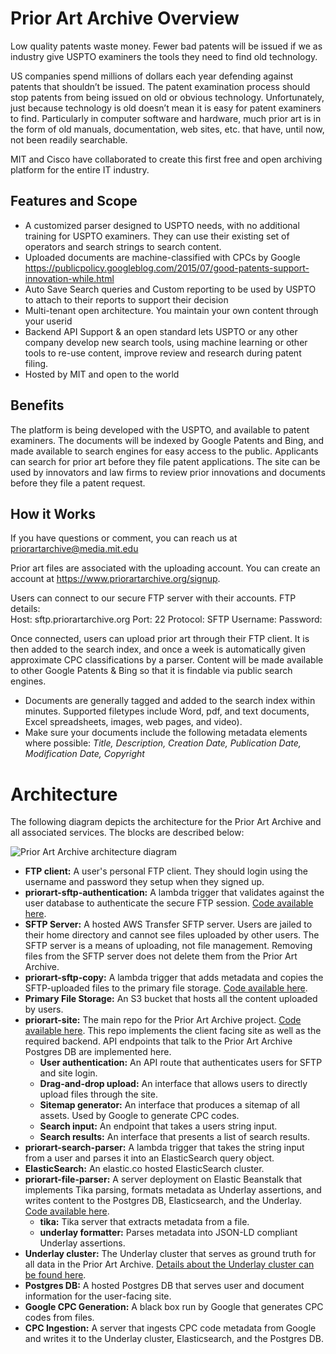 # Prior Art Archive Overview
Low quality patents waste money. Fewer bad patents will be issued if we as industry give USPTO examiners the tools they need to find old technology. 

US companies spend millions of dollars each year defending against patents that shouldn’t be issued. The patent examination process should stop patents from being issued on old or obvious technology.  Unfortunately, just because technology is old doesn’t mean it is easy for patent examiners to find. Particularly in computer software and hardware, much prior art is in the form of old manuals, documentation, web sites, etc. that have, until now, not been readily searchable.

MIT and Cisco have collaborated to create this first free and open archiving platform for the entire IT industry.

## Features and Scope

* A customized parser designed to USPTO needs, with no additional training for USPTO examiners. They can use their existing set of operators and search strings to search content.
* Uploaded documents are machine-classified with CPCs by Google https://publicpolicy.googleblog.com/2015/07/good-patents-support-innovation-while.html
* Auto Save Search queries and Custom reporting to be used by USPTO to attach to their reports to support their decision
* Multi-tenant open architecture. You maintain your own content through your userid 
* Backend API Support & an open standard lets USPTO or any other company develop new search tools, using machine learning or other tools to re-use content, improve review and research during patent filing. 
* Hosted by MIT and open to the world 

## Benefits
The platform is being developed with the USPTO, and available to patent examiners.
The documents will be indexed by Google Patents and Bing, and made available to search engines for easy access to the public.
Applicants can search for prior art before they file patent applications.
The site can be used by innovators and law firms to review prior innovations and documents before they file a patent request.

## How it Works
If you have questions or comment, you can reach us at priorartarchive@media.mit.edu

Prior art files are associated with the uploading account.  You can create an account at https://www.priorartarchive.org/signup.

Users can connect to our secure FTP server with their accounts.  FTP details:  
 Host: sftp.priorartarchive.org
 Port: 22
 Protocol:  SFTP
 Username: <your username>
 Password: <your password>

Once connected, users can upload prior art through their FTP client. It is then added to the search index, and once a week is automatically given approximate CPC classifications by a parser.  Content will be made available to other Google Patents & Bing so that it is findable via public search engines.

* Documents are generally tagged and added to the search index within minutes.  Supported filetypes include Word, pdf, and text documents, Excel spreadsheets, images, web pages, and video).   
* Make sure your documents include the following metadata elements where possible:
 _Title, Description, Creation Date, Publication Date, Modification Date, Copyright_


# Architecture
The following diagram depicts the architecture for the Prior Art Archive and all associated services. The blocks are described below:

![Prior Art Archive architecture diagram](https://i.imgur.com/1mGeoFZ.png)

- **FTP client:** A user's personal FTP client. They should login using the username and password they setup when they signed up.
- **priorart-sftp-authentication:** A lambda trigger that validates against the user database to authenticate the secure FTP session. [Code available here](https://github.com/knowledgefutures/priorart-sftp-authentication).
- **SFTP Server:** A hosted AWS Transfer SFTP server. Users are jailed to their home directory and cannot see files uploaded by other users. The SFTP server is a means of uploading, not file management. Removing files from the SFTP server does not delete them from the Prior Art Archive.
- **priorart-sftp-copy:** A lambda trigger that adds metadata and copies the SFTP-uploaded files to the primary file storage. [Code available here](https://github.com/knowledgefutures/priorart-sftp-copy).
- **Primary File Storage:** An S3 bucket that hosts all the content uploaded by users.
- **priorart-site:** The main repo for the Prior Art Archive project. [Code available here](https://github.com/knowledgefutures/priorart-site). This repo implements the client facing site as well as the required backend. API endpoints that talk to the Prior Art Archive Postgres DB are implemented here.
	- **User authentication:** An API route that authenticates users for SFTP and site login.
	- **Drag-and-drop upload:** An interface that allows users to directly upload files through the site.
	- **Sitemap generator:** An interface that produces a sitemap of all assets. Used by Google to generate CPC codes.
	- **Search input:** An endpoint that takes a users string input.
	- **Search results:** An interface that presents a list of search results.
- **priorart-search-parser:** A lambda trigger that takes the string input from a user and parses it into an ElasticSearch query object.
- **ElasticSearch:** An elastic.co hosted ElasticSearch cluster.
- **priorart-file-parser:** A server deployment on Elastic Beanstalk that implements Tika parsing, formats metadata as Underlay assertions, and writes content to the Postgres DB, Elasticsearch, and the Underlay. [Code available here](https://github.com/knowledgefutures/priorart-file-parser).
	- **tika:** Tika server that extracts metadata from a file.
	- **underlay formatter:** Parses metadata into JSON-LD compliant Underlay assertions.
- **Underlay cluster:** The Underlay cluster that serves as ground truth for all data in the Prior Art Archive. [Details about the Underlay cluster can be found here](https://kfg.mit.edu/pub/l18rh143).
- **Postgres DB:** A hosted Postgres DB that serves user and document information for the user-facing site.
- **Google CPC Generation:** A black box run by Google that generates CPC codes from files.
- **CPC Ingestion:** A server that ingests CPC code metadata from Google and writes it to the Underlay cluster, Elasticsearch, and the Postgres DB.

